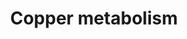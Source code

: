 ---
annotations:
- id: CL:0000182
  parent: native cell
  type: Cell Type Ontology
  value: hepatocyte
- id: PW:0001002
  parent: regulatory pathway
  type: Pathway Ontology
  value: copper homeostasis pathway
- id: CL:0000584
  parent: native cell
  type: Cell Type Ontology
  value: enterocyte
- id: DOID:0060483
  type: Disease Ontology
  value: MEDNIK syndrome
- id: DOID:0111272
  parent: genetic disease
  type: Disease Ontology
  value: occipital horn syndrome
- id: DOID:0111196
  parent: central nervous system disease
  type: Disease Ontology
  value: X-linked distal spinal muscular atrophy 3
- id: DOID:1838
  parent: genetic disease
  type: Disease Ontology
  value: Menkes disease
- id: DOID:893
  parent: genetic disease
  type: Disease Ontology
  value: Wilson disease
authors:
- Leo-kal
- Andra
- Khanspers
- DeSl
- Eweitz
citedin: ''
communities:
- IEM
- RareDiseases
description: This pathway shows copper metabolism and translocation for two cell types
  (enterocytes and hepatocytes), as well as associated disorders for transportation
  of copper to vesicles. Copper is an essential trace element required for the functioning
  of metalloenzymes. Copper is ingested through diet, absorbed by enterocytes in the
  intestinal walls, and sent to hepatocytes via the hepatic portal system.   This
  pathway model was constructed using chapter 39 of the book "Physician's Guide to
  the Diagnosis, Treatment, and Follow-Up of Inherited Metabolic Diseases (first edition)"
  by Blau (ISBN 3642403360)
last-edited: 2024-01-30
ndex: null
organisms:
- Homo sapiens
redirect_from:
- /index.php/Pathway:WP5189
- /instance/WP5189
- /instance/WP5189_r128212
revision: r128212
schema-jsonld:
- '@context': https://schema.org/
  '@id': https://wikipathways.github.io/pathways/WP5189.html
  '@type': Dataset
  creator:
    '@type': Organization
    name: WikiPathways
  description: This pathway shows copper metabolism and translocation for two cell
    types (enterocytes and hepatocytes), as well as associated disorders for transportation
    of copper to vesicles. Copper is an essential trace element required for the functioning
    of metalloenzymes. Copper is ingested through diet, absorbed by enterocytes in
    the intestinal walls, and sent to hepatocytes via the hepatic portal system.   This
    pathway model was constructed using chapter 39 of the book "Physician's Guide
    to the Diagnosis, Treatment, and Follow-Up of Inherited Metabolic Diseases (first
    edition)" by Blau (ISBN 3642403360)
  keywords:
  - ATP7A
  - ATP7B
  - CTR1
  - Cu+
  - Cu2+
  - DMT1
  license: CC0
  name: Copper metabolism
seo: CreativeWork
title: Copper metabolism
wpid: WP5189
---